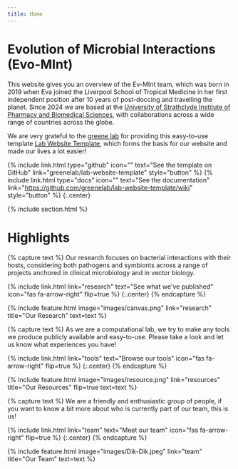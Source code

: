 ```yaml
---
title: Home
---
```


# Evolution of Microbial Interactions (Evo-MInt)

This website gives you an overview of the Ev-MInt team, which was born in 2019 when Eva joined the Liverpool School of Tropical Medicine in her first independent position after 10 years of post-doccing and travelling the planet. Since 2024 we are based at the [University of Strathclyde Institute of Pharmacy and Biomedical Sciences](https://www.strath.ac.uk/science/strathclydeinstituteofpharmacybiomedicalsciences/), with collaborations across a wide range of countries across the globe. 

We are very grateful to the [greene lab](https://www.greenelab.com/) for providing this easy-to-use template [Lab Website Template](https://github.com/greenelab/lab-website-template), which forms the basis for our website and made our lives a lot easier!

{%
  include link.html
  type="github"
  icon=""
  text="See the template on GitHub"
  link="greenelab/lab-website-template"
  style="button"
%}
{%
  include link.html
  type="docs"
  icon=""
  text="See the documentation"
  link="https://github.com/greenelab/lab-website-template/wiki"
  style="button"
%}
{:.center}

{% include section.html %}

# Highlights

{% capture text %}
Our research focuses on bacterial interactions with their hosts, considering both pathogens and symbionts across a range of projects anchored in clinical microbiology and in vector biology.

{%
  include link.html
  link="research"
  text="See what we've published"
  icon="fas fa-arrow-right"
  flip=true
%}
{:.center}
{% endcapture %}

{%
  include feature.html
  image="images/canvas.png"
  link="research"
  title="Our Research"
  text=text
%}

{% capture text %}
As we are a computational lab, we try to make any tools we produce publicly available and easy-to-use. Please take a look and let us know what experiences you have!

{%
  include link.html
  link="tools"
  text="Browse our tools"
  icon="fas fa-arrow-right"
  flip=true
%}
{:.center}
{% endcapture %}

{%
  include feature.html
  image="images/resource.png"
  link="resources"
  title="Our Resources"
  flip=true
  text=text
%}

{% capture text %}
We are a friendly and enthusiastic group of people, if you want to know a bit more about who is currently part of our team, this is us!

{%
  include link.html
  link="team"
  text="Meet our team"
  icon="fas fa-arrow-right"
  flip=true
%}
{:.center}
{% endcapture %}

{%
  include feature.html
  image="images/Dik-Dik.jpeg"
  link="team"
  title="Our Team"
  text=text
%}


